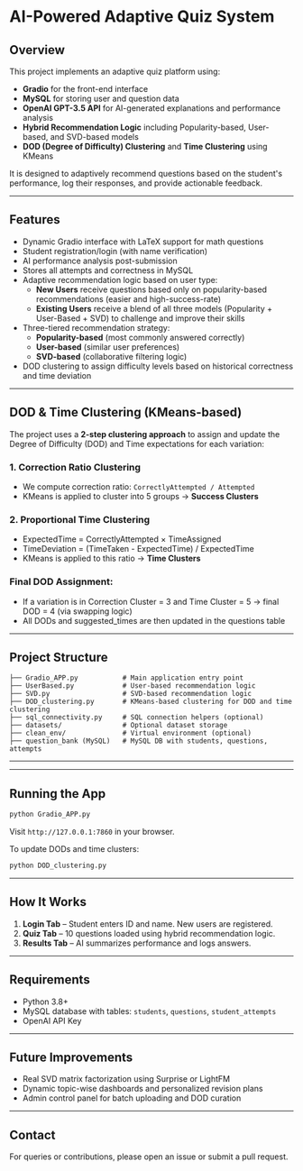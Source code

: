 # AI-Powered Adaptive Quiz System

## Overview
This project implements an adaptive quiz platform using:
- **Gradio** for the front-end interface
- **MySQL** for storing user and question data
- **OpenAI GPT-3.5 API** for AI-generated explanations and performance analysis
- **Hybrid Recommendation Logic** including Popularity-based, User-based, and SVD-based models
- **DOD (Degree of Difficulty) Clustering** and **Time Clustering** using KMeans

It is designed to adaptively recommend questions based on the student's performance, log their responses, and provide actionable feedback.

---

## Features
- Dynamic Gradio interface with LaTeX support for math questions
- Student registration/login (with name verification)
- AI performance analysis post-submission
- Stores all attempts and correctness in MySQL
- Adaptive recommendation logic based on user type:
  - **New Users** receive questions based only on popularity-based recommendations (easier and high-success-rate)
  - **Existing Users** receive a blend of all three models (Popularity + User-Based + SVD) to challenge and improve their skills
- Three-tiered recommendation strategy:
  - **Popularity-based** (most commonly answered correctly)
  - **User-based** (similar user preferences)
  - **SVD-based** (collaborative filtering logic)
- DOD clustering to assign difficulty levels based on historical correctness and time deviation

---

## DOD & Time Clustering (KMeans-based)
The project uses a **2-step clustering approach** to assign and update the Degree of Difficulty (DOD) and Time expectations for each variation:

### 1. **Correction Ratio Clustering**
- We compute correction ratio: `CorrectlyAttempted / Attempted`
- KMeans is applied to cluster into 5 groups → **Success Clusters**

### 2. **Proportional Time Clustering**
- ExpectedTime = CorrectlyAttempted × TimeAssigned
- TimeDeviation = (TimeTaken - ExpectedTime) / ExpectedTime
- KMeans is applied to this ratio → **Time Clusters**

### Final DOD Assignment:
- If a variation is in Correction Cluster = 3 and Time Cluster = 5 → final DOD = 4 (via swapping logic)
- All DODs and suggested_times are then updated in the questions table

---

## Project Structure
```
├── Gradio_APP.py           # Main application entry point
├── UserBased.py            # User-based recommendation logic
├── SVD.py                  # SVD-based recommendation logic
├── DOD_clustering.py       # KMeans-based clustering for DOD and time clustering
├── sql_connectivity.py     # SQL connection helpers (optional)
├── datasets/               # Optional dataset storage
├── clean_env/              # Virtual environment (optional)
├── question_bank (MySQL)   # MySQL DB with students, questions, attempts
```

---


---

## Running the App
```bash
python Gradio_APP.py
```
Visit `http://127.0.0.1:7860` in your browser.

To update DODs and time clusters:
```bash
python DOD_clustering.py
```

---

## How It Works
1. **Login Tab** – Student enters ID and name. New users are registered.
2. **Quiz Tab** – 10 questions loaded using hybrid recommendation logic.
3. **Results Tab** – AI summarizes performance and logs answers.

---

## Requirements
- Python 3.8+
- MySQL database with tables: `students`, `questions`, `student_attempts`
- OpenAI API Key

---

## Future Improvements
- Real SVD matrix factorization using Surprise or LightFM
- Dynamic topic-wise dashboards and personalized revision plans
- Admin control panel for batch uploading and DOD curation

---

## Contact
For queries or contributions, please open an issue or submit a pull request.
